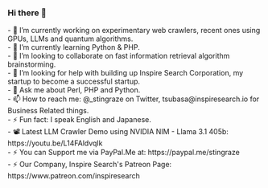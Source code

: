 ### Hi there 👋

<!--
**stingraze/stingraze** is a ✨ _special_ ✨ repository because its `README.md` (this file) appears on your GitHub profile.

Here are some ideas to get you started:
--!>
  
  - 🔭 I’m currently working on experimentary web crawlers, recent ones using GPUs, LLMs and quantum algorithms.<br/>

  - 🌱 I’m currently learning Python & PHP.<br/>

  - 👯 I’m looking to collaborate on fast information retrieval algorithm brainstorming.<br/>

  - 🤔 I’m looking for help with building up Inspire Search Corporation, my startup to become a successful startup.<br/>

  - 💬 Ask me about Perl, PHP and Python.<br/>

  - 📫 How to reach me: @_stingraze on Twitter, tsubasa@inspiresearch.io for Business Related things.<br/>

  - ⚡ Fun fact: I speak English and Japanese.<br/>

  - 📽️ Latest LLM Crawler Demo using NVIDIA NIM - Llama 3.1 405b: https://youtu.be/L14FAldvqIk<br/>
  
  - ⚡ You can Support me via PayPal.Me at: https://paypal.me/stingraze<br/>

  - ⚡ Our Company, Inspire Search's Patreon Page: https://www.patreon.com/inspiresearch

